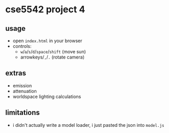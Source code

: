 # cse5542 project 4

## usage
- open `index.html` in your browser
- controls:
  - `w`/`a`/`s`/`d`/`space`/`shift` (move sun)
  - arrowkeys/`,`/`.` (rotate camera)

## extras
- emission
- attenuation
- worldspace lighting calculations

## limitations
- i didn't actually write a model loader, i just pasted the json into `model.js`
